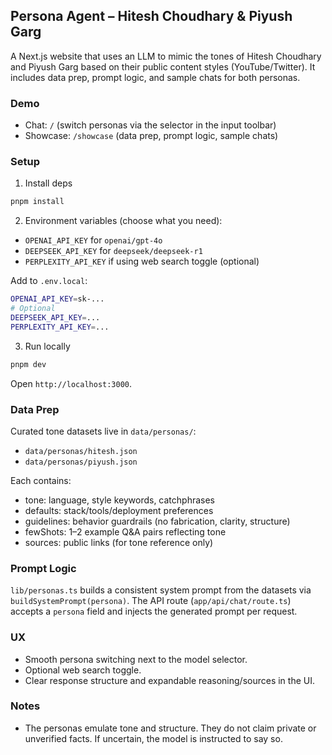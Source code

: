 ## Persona Agent – Hitesh Choudhary & Piyush Garg

A Next.js website that uses an LLM to mimic the tones of Hitesh Choudhary and Piyush Garg based on their public content styles (YouTube/Twitter). It includes data prep, prompt logic, and sample chats for both personas.

### Demo

- Chat: `/` (switch personas via the selector in the input toolbar)
- Showcase: `/showcase` (data prep, prompt logic, sample chats)

### Setup

1) Install deps

```bash
pnpm install
```

2) Environment variables (choose what you need):

- `OPENAI_API_KEY` for `openai/gpt-4o`
- `DEEPSEEK_API_KEY` for `deepseek/deepseek-r1`
- `PERPLEXITY_API_KEY` if using web search toggle (optional)

Add to `.env.local`:

```bash
OPENAI_API_KEY=sk-...
# Optional
DEEPSEEK_API_KEY=...
PERPLEXITY_API_KEY=...
```

3) Run locally

```bash
pnpm dev
```

Open `http://localhost:3000`.

### Data Prep

Curated tone datasets live in `data/personas/`:

- `data/personas/hitesh.json`
- `data/personas/piyush.json`

Each contains:

- tone: language, style keywords, catchphrases
- defaults: stack/tools/deployment preferences
- guidelines: behavior guardrails (no fabrication, clarity, structure)
- fewShots: 1–2 example Q&A pairs reflecting tone
- sources: public links (for tone reference only)

### Prompt Logic

`lib/personas.ts` builds a consistent system prompt from the datasets via `buildSystemPrompt(persona)`. The API route (`app/api/chat/route.ts`) accepts a `persona` field and injects the generated prompt per request.

### UX

- Smooth persona switching next to the model selector.
- Optional web search toggle.
- Clear response structure and expandable reasoning/sources in the UI.

### Notes

- The personas emulate tone and structure. They do not claim private or unverified facts. If uncertain, the model is instructed to say so.
